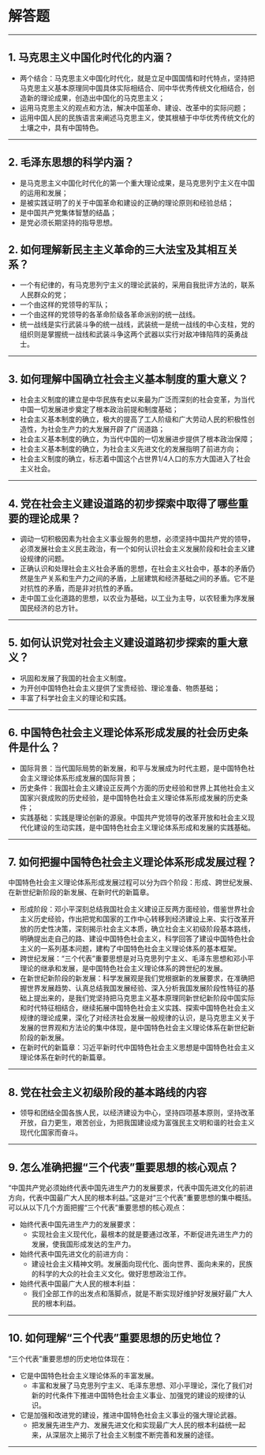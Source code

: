 # 解答题

---

## 1. 马克思主义中国化时代化的内涵？

- 两个结合：马克思主义中国化时代化，就是立足中国国情和时代特点，坚持把马克思主义基本原理同中国具体实际相结合、同中华优秀传统文化相结合，创造新的理论成果，创造出中国化的马克思主义；
- 运用马克思主义的观点和方法，解决中国革命、建设、改革中的实际问题；
- 运用中国人民的民族语言来阐述马克思主义，使其根植于中华优秀传统文化的土壤之中，具有中国特色。

---

## 2. 毛泽东思想的科学内涵？

- 是马克思主义中国化时代化的第一个重大理论成果，是马克思列宁主义在中国的运用和发展；
- 是被实践证明了的关于中国革命和建设的正确的理论原则和经验总结；
- 是中国共产党集体智慧的结晶；
- 是党必须长期坚持的指导思想。

## 2. 如何理解新民主主义革命的三大法宝及其相互关系？

- 一个有纪律的，有马克思列宁主义的理论武装的，采用自我批评方法的，联系人民群众的党；
- 一个由这样的党领导的军队；
- 一个由这样的党领导的各革命阶级各革命派别的统一战线。
- 统一战线是实行武装斗争的统一战线，武装统一是统一战线的中心支柱，党的组织则是掌握统一战线和武装斗争这两个武器以实行对敌冲锋陷阵的英勇战士。

---

## 3. 如何理解中国确立社会主义基本制度的重大意义？

- 社会主义制度的建立是中华民族有史以来最为广泛而深刻的社会变革，为当代中国一切发展进步奠定了根本政治前提和制度基础；
- 社会主义基本制度的确立，极大的提高了工人阶级和广大劳动人民的积极性创造性，为社会生产力的大发展开辟了广阔道路；
- 社会主义基本制度的确立，为当代中国的一切发展进步提供了根本政治保障；
- 社会主义基本制度的确立，为社会主义先进文化的发展指明了前进方向；
- 社会主义制度的确立，标志着中国这个占世界1/4人口的东方大国进入了社会主义社会。

---

## 4. 党在社会主义建设道路的初步探索中取得了哪些重要的理论成果？

- 调动一切积极因素为社会主义事业服务的思想，必须坚持中国共产党的领导，必须发展社会主义民主政治，有一个如何认识社会主义发展阶段和社会主义建设规律的问题。
- 正确认识和处理社会主义社会矛盾的思想，在社会主义社会中，基本的矛盾仍然是生产关系和生产力之间的矛盾，上层建筑和经济基础之间的矛盾。它不是对抗性的矛盾，而是非对抗性的矛盾。
- 走中国工业化道路的思想，以农业为基础，以工业为主导，以农轻重为序发展国民经济的总方针。

---

## 5. 如何认识党对社会主义建设道路初步探索的重大意义？

- 巩固和发展了我国的社会主义制度。
- 为开创中国特色社会主义提供了宝贵经验、理论准备、物质基础；
- 丰富了科学社会主义的理论和实践。

---

## 6. 中国特色社会主义理论体系形成发展的社会历史条件是什么？

- 国际背景：当代国际局势的新发展，和平与发展成为时代主题，是中国特色社会主义理论体系形成发展的国际背景；
- 历史条件：我国社会主义建设正反两个方面的历史经验和世界上其他社会主义国家兴衰成败的历史经验，是中国特色社会主义理论体系形成发展的历史条件；
- 实践基础：实践是理论创新的源泉。中国共产党领导的改革开放和社会主义现代化建设的生动实践，是中国特色社会主义理论体系形成和发展的实践基础。

---

## 7. 如何把握中国特色社会主义理论体系形成发展过程？

中国特色社会主义理论体系形成发展过程可以分为四个阶段：形成、跨世纪发展、在新世纪新阶段的新发展、在新时代的新篇章。

- 形成阶段：邓小平深刻总结我国社会主义建设正反两方面经验，借鉴世界社会主义历史经验，作出把党和国家的工作中心转移到经济建设上来、实行改革开放的历史性决策，深刻揭示社会主义本质，确立社会主义初级阶段基本路线，明确提出走自己的路、建设中国特色社会主义，科学回答了建设中国特色社会主义的一系列基本问题，建构了中国特色社会主义理论体系的基本框架。
- 跨世纪发展：“三个代表”重要思想是对马克思列宁主义、毛泽东思想和邓小平理论的继承和发展，是中国特色社会主义理论体系的跨世纪的发展。
- 在新世纪新阶段的新发展：科学发展观是我们党根据新的发展要求，在准确把握世界发展趋势、认真总结我国发展经验、深入分析我国发展阶段性特征的基础上提出来的，是我们党坚持把马克思主义基本原理同新世纪新阶段中国实际和时代特征相结合，继续拓展中国特色社会主义实践、探索中国特色社会主义规律的理论成果，深化了对经济社会发展一般规律的认识，是马克思主义关于发展的世界观和方法论的集中体现，是中国特色社会主义理论体系在新世纪新阶段的新发展。
- 在新时代的新篇章：习近平新时代中国特色社会主义思想是中国特色社会主义理论体系在新时代的新篇章。

---

## 8. 党在社会主义初级阶段的基本路线的内容

- 领导和团结全国各族人民，以经济建设为中心，坚持四项基本原则，坚持改革开放，自力更生，艰苦创业，为把我国建设成为富强民主文明和谐的社会主义现代化国家而奋斗。

---

## 9. 怎么准确把握“三个代表”重要思想的核心观点？

  “中国共产党必须始终代表中国先进生产力的发展要求，代表中国先进文化的前进方向，代表中国最广大人民的根本利益。”这是对“三个代表”重要思想的集中概括。可以从以下几个方面把握“三个代表”重要思想的核心观点：

- 始终代表中国先进生产力的发展要求：
  - 实现社会主义现代化，最根本的就是要通过改革，不断促进先进生产力的发展，使我国形成发达的生产力。
- 始终代表中国先进文化的前进方向：
  - 建设社会主义精神文明。发展面向现代化、面向世界、面向未来的，民族的科学的大众的社会主义文化。做好思想政治工作。
- 始终代表中国最广大人民的根本利益：
  - 我们全部工作的出发点和落脚点，就是不断实现好维护好发展好最广大人民的根本利益。

---

## 10. 如何理解“三个代表”重要思想的历史地位？

“三个代表”重要思想的历史地位体现在：

- 它是中国特色社会主义理论体系的丰富发展。
  - 丰富和发展了马克思列宁主义、毛泽东思想、邓小平理论，深化了我们对新的时代条件下推进中国特色社会主义事业、加强党的建设的规律的认识。
- 它是加强和改进党的建设，推进中国特色社会主义事业的强大理论武器。
  - 把发展先进生产力、发展先进文化和实现最广大人民的根本利益统一起来，从深层次上揭示了社会主义制度不断完善和发展的途径。

---
